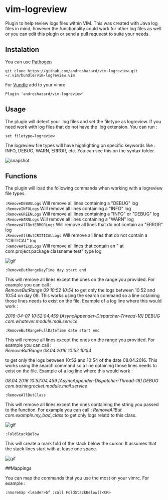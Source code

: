 # vim-logreview

Plugin to help review logs files within VIM.
This was created with Java log files in mind, however the functionality could work
for other log files as well or you can edit this plugin or send a pull requeest to suite your needs.

## Instalation

You can use [Pathogen](https://github.com/tpope/vim-pathogen)
```
git clone https://github.com/andreshazard/vim-logreview.git
~/.vim/bundle/vim-logreview.vim
```
For [Vundle](https://github.com/VundleVim/Vundle.vim)
add to your vimrc
```
Plugin 'andreshazard/vim-logreview'
```

## Usage

The plugin will detect your .log files and set the filetype as logreview.
If you need work with log files  that do not have the .log extension.
You can run :

```
set filetype=logreview
```

The logreview file types will have highlighting on specific keywords like : INFO, DEBUG, WARN, ERROR, etc. You can see
this on the syntax folder.

![snapshot](http://i.imgur.com/uQoem3G.png)


## Functions

The plugin will load the following commands when working with a logreview file types.

`:RemoveDEBUGLogs` Will remove all lines containing a "DEBUG" log <br>
`:RemoveINFOLogs` Will remove all lines containing a "INFO" log <br>
`:RemoveGREENLogs` Will remove all lines containing a "INFO" or "DEBUG" log <br>
`:RemoveWARNLogs` Will remove all lines containing a "WARN" log <br>
`:RemoveAllButERRORLogs` Will remove all lines that do not contain an "ERROR" log <br>
`:RemoveAllButCRITICALLogs` Will remove all lines that do not contain a "CRITICAL" log <br>
`:RemoveAtExpLogs` Will remove all lines that contain an " at com.project.package classname test" type log <br>

![gif](http://i.imgur.com/ppv97Qx.gif)

`:RemoveButRangeDayTime day start end`<br>

This will remove all lines except the ones on the range you provided. For example you can call : <br>
*RemoveButRange 09 10:52 10:54* 
to get only the logs between 10:52 and 10:54 on day 09. This works
using the search command so a line cotaining those lines needs to exist on the file.
Example of a log line where this would work :<br> 

*2016-04-07 10:52:04,459 [AsyncAppender-Dispatcher-Thread-18] DEBUG com.whatever.module.mail.service*

`:RemoveButRangeFullDateTime date start end`<br>

This will remove all lines except the ones on the range you provided. For example you can call : <br>
*RemoveButRange 08.04.2016 10:52 10:54* <br>

to get only the logs between 10:52 and 10:54 of the date 08.04.2016. This works
using the search command so a line cotaining those lines needs to exist on the file.
Example of a log line where this would work :<br> 

*08.04.2016 10:52:04,459 [AsyncAppender-Dispatcher-Thread-18] DEBUG com.trainingrocket.module.mail.service*

`:RemoveAllButClass`<br>

This will remove all lines except the ones containing the string you passed to the function.
For example you can call :
*RemoveAllBut com.example.my_bad_class* to get only logs relatd to this class.

![gif](http://i.imgur.com/VsouksS.gif)

`:FoldStackBelow`<br>

This will create a mark fold of the stack below the cursor. It assumes that the stack lines start
with at lease one space.

![gif](http://i.imgur.com/rrVUKji.gif)

##Mappings

You can map the commands that you use the most on your vimrc. 
For example : 

`:nnoremap <leader>bf :call FoldStackBelow()<CR>`

